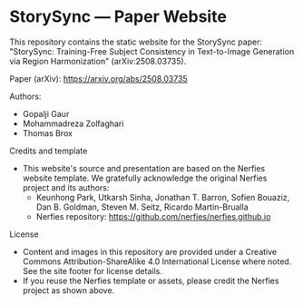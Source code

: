 # StorySync — Paper Website

This repository contains the static website for the StorySync paper:
"StorySync: Training-Free Subject Consistency in Text-to-Image Generation via Region Harmonization" (arXiv:2508.03735).

Paper (arXiv): https://arxiv.org/abs/2508.03735

Authors:
- Gopalji Gaur
- Mohammadreza Zolfaghari
- Thomas Brox

Credits and template
- This website's source and presentation are based on the Nerfies website template. We gratefully acknowledge the original Nerfies project and its authors:
  - Keunhong Park, Utkarsh Sinha, Jonathan T. Barron, Sofien Bouaziz, Dan B. Goldman, Steven M. Seitz, Ricardo Martin-Brualla
  - Nerfies repository: https://github.com/nerfies/nerfies.github.io

License
- Content and images in this repository are provided under a Creative Commons Attribution-ShareAlike 4.0 International License where noted. See the site footer for license details.
- If you reuse the Nerfies template or assets, please credit the Nerfies project as shown above.
